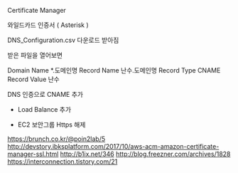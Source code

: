 Certificate Manager

와일드카드 인증서 ( Asterisk )


DNS_Configuration.csv 다운로드 받아짐

받은 파일을 열어보면

Domain Name *.도메인명
Record Name 난수.도메인명
Record Type CNAME
Record Value 난수

DNS 인증으로 CNAME 추가


- Load Balance 추가

- EC2 보안그룹 Https 해제


https://brunch.co.kr/@poin2lab/5
http://devstory.ibksplatform.com/2017/10/aws-acm-amazon-certificate-manager-ssl.html
http://b1ix.net/346
http://blog.freezner.com/archives/1828
https://interconnection.tistory.com/21